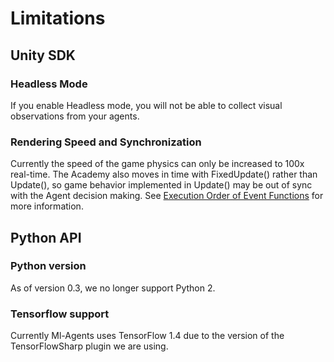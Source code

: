 # Limitations 

## Unity SDK
### Headless Mode
If you enable Headless mode, you will not be able to collect visual 
observations from your agents.

### Rendering Speed and Synchronization
Currently the speed of the game physics can only be increased to 100x 
real-time. The Academy also moves in time with FixedUpdate() rather than 
Update(), so game behavior implemented in Update() may be out of sync with the Agent decision making. See [Execution Order of Event Functions](https://docs.unity3d.com/Manual/ExecutionOrder.html) for more information.

## Python API

### Python version
As of version 0.3, we no longer support Python 2. 

### Tensorflow support
Currently Ml-Agents uses TensorFlow 1.4 due to the version of the TensorFlowSharp plugin we are using. 